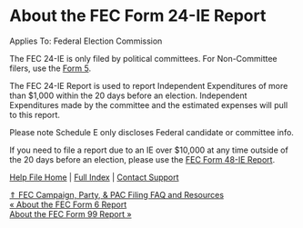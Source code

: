  About the FEC Form 24-IE Report
==========

Applies To: Federal Election Commission

The FEC 24-IE is only filed by political committees. For Non-Committee filers, use the [Form 5](https://ispolitical.com/about-the-fec-form-5-report/).   

The FEC 24-IE Report is used to report Independent Expenditures of more than $1,000 within the 20 days before an election. Independent Expenditures made by the committee and the estimated expenses will pull to this report. 

Please note Schedule E only discloses Federal candidate or committee info.

If you need to file a report due to an IE over $10,000 at any time outside of the 20 days before an election, please use the [FEC Form 48-IE Report](https://ispolitical.com/about-the-fec-form-48-ie/).

[Help File Home](/help/) | [Full Index](/Help-File-Directory/) | [Contact Support](mailto:support@ISPolitical.com)

[⇑ FEC Campaign, Party, & PAC Filing FAQ and Resources](/FEC-Campaign-Party-PAC-Filing-FAQ-and-Resources)  
[« About the FEC Form 6 Report](/About-the-FEC-Form-6-Report)  
[About the FEC Form 99 Report »](/About-the-FEC-Form-99-Report)
